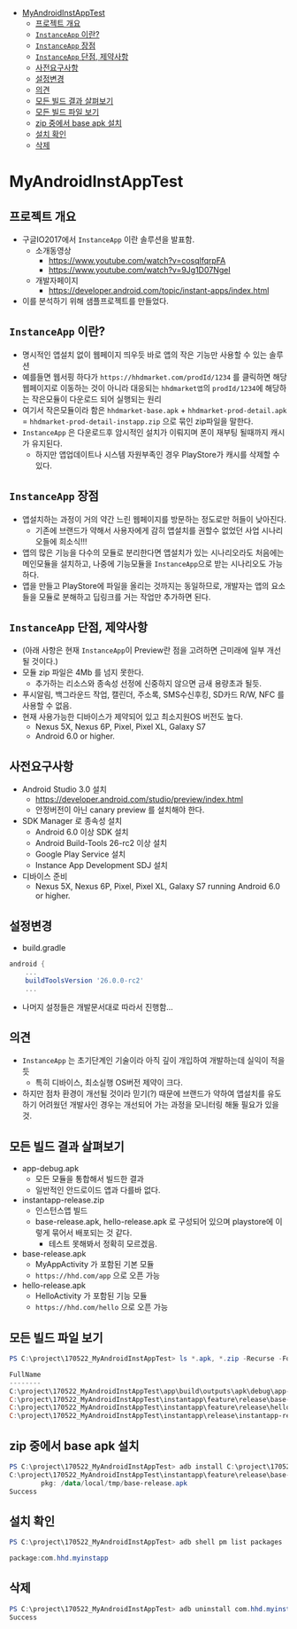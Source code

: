 <!-- TOC -->

- [MyAndroidInstAppTest](#myandroidinstapptest)
    - [프로젝트 개요](#프로젝트-개요)
    - [`InstanceApp` 이란?](#instanceapp-이란)
    - [`InstanceApp` 장점](#instanceapp-장점)
    - [`InstanceApp` 단점, 제약사항](#instanceapp-단점-제약사항)
    - [사전요구사항](#사전요구사항)
    - [설정변경](#설정변경)
    - [의견](#의견)
    - [모든 빌드 결과 살펴보기](#모든-빌드-결과-살펴보기)
    - [모든 빌드 파일 보기](#모든-빌드-파일-보기)
    - [zip 중에서 base apk 설치](#zip-중에서-base-apk-설치)
    - [설치 확인](#설치-확인)
    - [삭제](#삭제)

<!-- /TOC -->

# MyAndroidInstAppTest

## 프로젝트 개요
- 구글IO2017에서 `InstanceApp` 이란 솔루션을 발표함.
    - 소개동영상
        - https://www.youtube.com/watch?v=cosqlfqrpFA
        - https://www.youtube.com/watch?v=9Jg1D07NgeI
    - 개발자페이지
        - https://developer.android.com/topic/instant-apps/index.html
- 이를 분석하기 위해 샘플프로젝트를 만들었다.

## `InstanceApp` 이란?
- 명시적인 앱설치 없이 웹페이지 띄우듯 바로 앱의 작은 기능만 사용할 수 있는 솔루션
- 예를들면 웹서핑 하다가 `https://hhdmarket.com/prodId/1234` 를 클릭하면 해당 웹페이지로 이동하는 것이 아니라 대응되는 `hhdmarket앱`의 `prodId/1234`에 해당하는 작은모듈이 다운로드 되어 실행되는 원리
- 여기서 작은모듈이라 함은 `hhdmarket-base.apk` + `hhdmarket-prod-detail.apk` = `hhdmarket-prod-detail-instapp.zip` 으로 묶인 zip파일을 말한다.
- `InstanceApp` 은 다운로드후 암시적인 설치가 이뤄지며 폰이 재부팅 될때까지 캐시가 유지된다.
    - 하지만 앱업데이트나 시스템 자원부족인 경우 PlayStore가 캐시를 삭제할 수 있다.

## `InstanceApp` 장점
- 앱설치하는 과정이 거의 약간 느린 웹페이지를 방문하는 정도로만 허들이 낮아진다.
    - 기존에 브랜드가 약해서 사용자에게 감히 앱설치를 권할수 없었던 사업 시나리오들에 희소식!!!
- 앱의 많은 기능을 다수의 모듈로 분리한다면 앱설치가 있는 시나리오라도 처음에는 메인모듈을 설치하고, 나중에 기능모듈을 `InstanceApp`으로 받는 시나리오도 가능하다.
- 앱을 만들고 PlayStore에 파일을 올리는 것까지는 동일하므로, 개발자는 앱의 요소들을 모듈로 분해하고 딥링크를 거는 작업만 추가하면 된다.

## `InstanceApp` 단점, 제약사항
- (아래 사항은 현재 `InstanceApp`이 Preview란 점을 고려하면 근미래에 일부 개선될 것이다.)
- 모듈 zip 파일은 4Mb 를 넘지 못한다.
    - 추가하는 리소스와 종속성 선정에 신중하지 않으면 금새 용량초과 될듯.
- 푸시알림, 백그라운드 작업, 캘린더, 주소록, SMS수신후킹, SD카드 R/W, NFC 를 사용할 수 없음.
- 현재 사용가능한 디바이스가 제약되어 있고 최소지원OS 버전도 높다.
    - Nexus 5X, Nexus 6P, Pixel, Pixel XL, Galaxy S7
    - Android 6.0 or higher.

## 사전요구사항
- Android Studio 3.0 설치 
    - https://developer.android.com/studio/preview/index.html
    - 안정버전이 아닌 canary preview 를 설치해야 한다.
- SDK Manager 로 종속성 설치
    - Android 6.0 이상 SDK 설치
    - Android Build-Tools 26-rc2 이상 설치
    - Google Play Service 설치
    - Instance App Development SDJ 설치
- 디바이스 준비
    - Nexus 5X, Nexus 6P, Pixel, Pixel XL, Galaxy S7 running Android 6.0 or higher.

## 설정변경
- build.gradle

```groovy
android {
    ...
    buildToolsVersion '26.0.0-rc2'
    ...
```

- 나머지 설정들은 개발문서대로 따라서 진행함...

## 의견
- `InstanceApp` 는 초기단계인 기술이라 아직 깊이 개입하여 개발하는데 실익이 적을듯
    - 특히 디바이스, 최소실행 OS버전 제약이 크다.
- 하지만 점차 환경이 개선될 것이라 믿기(?) 때문에 브랜드가 약하여 앱설치를 유도하기 어려웠던 개발사인 경우는 개선되어 가는 과정을 모니터링 해둘 필요가 있을것.

## 모든 빌드 결과 살펴보기
- app-debug.apk
    - 모든 모듈을 통합해서 빌드한 결과
    - 일반적인 안드로이드 앱과 다를바 없다.
- instantapp-release.zip 
    - 인스턴스앱 빌드
    - base-release.apk, hello-release.apk 로 구성되어 있으며 playstore에 이렇게 묶어서 배포되는 것 같다.
        - 테스트 못해봐서 정확히 모르겠음.
- base-release.apk
    - MyAppActivity 가 포함된 기본 모듈
    - `https://hhd.com/app` 으로 오픈 가능
- hello-release.apk
    - HelloActivity 가 포함된 기능 모듈
    - `https://hhd.com/hello` 으로 오픈 가능


## 모든 빌드 파일 보기

```powershell
PS C:\project\170522_MyAndroidInstAppTest> ls *.apk, *.zip -Recurse -Force | select FullName, Length

FullName                                                                            Length
--------                                                                            ------
C:\project\170522_MyAndroidInstAppTest\app\build\outputs\apk\debug\app-debug.apk    170015
C:\project\170522_MyAndroidInstAppTest\instantapp\feature\release\base-release.apk  158796
C:\project\170522_MyAndroidInstAppTest\instantapp\feature\release\hello-release.apk   5801
C:\project\170522_MyAndroidInstAppTest\instantapp\release\instantapp-release.zip      4577
```

## zip 중에서 base apk 설치

```powershell
PS C:\project\170522_MyAndroidInstAppTest> adb install C:\project\170522_MyAndroidInstAppTest\instantapp\feature\release\base-release.apk
C:\project\170522_MyAndroidInstAppTest\instantapp\feature\release\base-release.apk: 1 file pushed. 1.3 MB/s (158796 bytes in 0.117s)
        pkg: /data/local/tmp/base-release.apk
Success
```

## 설치 확인

```powershell
PS C:\project\170522_MyAndroidInstAppTest> adb shell pm list packages | sls hhd

package:com.hhd.myinstapp
```

## 삭제

```powershell
PS C:\project\170522_MyAndroidInstAppTest> adb uninstall com.hhd.myinstapp
Success
```